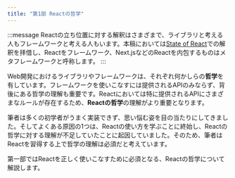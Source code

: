 ```yaml
---
title: "第1部 Reactの哲学"
---
```


:::message
Reactの立ち位置に対する解釈はさまざまで、ライブラリと考える人もフレームワークと考える人もいます。本稿においては[State of React](https://2024.stateofreact.com/en-US/libraries/back-end-infrastructure/#meta_frameworks_ratios)での解釈を拝借し、Reactをフレームワーク、Next.jsなどのReactを内包するものはメタフレームワークと呼称します。
:::

Web開発におけるライブラリやフレームワークは、それぞれ何かしらの**哲学**を有しています。フレームワークを使いこなすには提供されるAPIのみならず、背後にある哲学の理解も重要です。Reactにおいては特に提供されるAPIにさまざまなルールが存在するため、**Reactの哲学**の理解がより重要となります。

筆者は多くの初学者がうまく実装できず、思い悩む姿を目の当たりにしてきました。そしてよくある原因の1つは、Reactの使い方を学ぶことに終始し、Reactの哲学に対する理解が不足していたことに起因していました。そのため、筆者はReactを習得する上で哲学の理解は必須だと考えています。

第一部ではReactを正しく使いこなすために必須となる、Reactの哲学について解説します。
